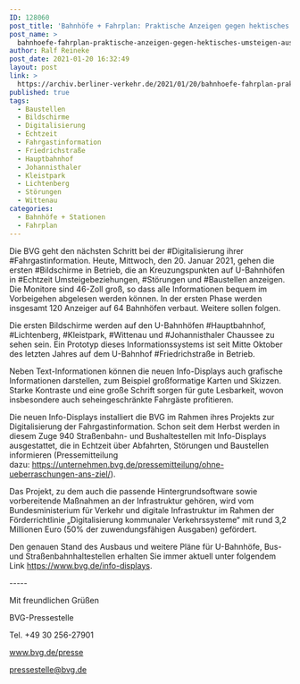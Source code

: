 ```yaml
---
ID: 128060
post_title: 'Bahnhöfe + Fahrplan: Praktische Anzeigen gegen hektisches Umsteigen, aus BVG'
post_name: >
  bahnhoefe-fahrplan-praktische-anzeigen-gegen-hektisches-umsteigen-aus-bvg
author: Ralf Reineke
post_date: 2021-01-20 16:32:49
layout: post
link: >
  https://archiv.berliner-verkehr.de/2021/01/20/bahnhoefe-fahrplan-praktische-anzeigen-gegen-hektisches-umsteigen-aus-bvg/
published: true
tags:
  - Baustellen
  - Bildschirme
  - Digitalisierung
  - Echtzeit
  - Fahrgastinformation
  - Friedrichstraße
  - Hauptbahnhof
  - Johannisthaler
  - Kleistpark
  - Lichtenberg
  - Störungen
  - Wittenau
categories:
  - Bahnhöfe + Stationen
  - Fahrplan
---
```

<p style="font-weight: 400;">Die BVG geht den nächsten Schritt bei der #Digitalisierung ihrer #Fahrgastinformation. Heute, Mittwoch, den 20. Januar 2021, gehen die ersten #Bildschirme in Betrieb, die an Kreuzungspunkten auf U-Bahnhöfen in #Echtzeit Umsteigebeziehungen, #Störungen und #Baustellen anzeigen. Die Monitore sind 46-Zoll groß, so dass alle Informationen bequem im Vorbeigehen abgelesen werden können. In der ersten Phase werden insgesamt 120 Anzeiger auf 64 Bahnhöfen verbaut. Weitere sollen folgen.</p>
<p style="font-weight: 400;">Die ersten Bildschirme werden auf den U-Bahnhöfen #Hauptbahnhof, #Lichtenberg, #Kleistpark, #Wittenau und #Johannisthaler Chaussee zu sehen sein. Ein Prototyp dieses Informationssystems ist seit Mitte Oktober des letzten Jahres auf dem U-Bahnhof #Friedrichstraße in Betrieb.</p>
<p style="font-weight: 400;">Neben Text-Informationen können die neuen Info-Displays auch grafische Informationen darstellen, zum Beispiel großformatige Karten und Skizzen. Starke Kontraste und eine große Schrift sorgen für gute Lesbarkeit, wovon insbesondere auch seheingeschränkte Fahrgäste profitieren.</p>
<p style="font-weight: 400;">Die neuen Info-Displays installiert die BVG im Rahmen ihres Projekts zur Digitalisierung der Fahrgastinformation. Schon seit dem Herbst werden in diesem Zuge 940 Straßenbahn- und Bushaltestellen mit Info-Displays ausgestattet, die in Echtzeit über Abfahrten, Störungen und Baustellen informieren (Pressemitteilung dazu: <a href="https://unternehmen.bvg.de/pressemitteilung/ohne-ueberraschungen-ans-ziel/" data-saferedirecturl="https://www.google.com/url?q=https://unternehmen.bvg.de/pressemitteilung/ohne-ueberraschungen-ans-ziel/&amp;source=gmail&amp;ust=1611304394830000&amp;usg=AFQjCNHaqiuaSOCpA_SDBK8ieuQZlz6Tng">https://unternehmen.bvg.de/pressemitteilung/ohne-ueberraschungen-ans-ziel/</a>).</p>
<p style="font-weight: 400;">Das Projekt, zu dem auch die passende Hintergrundsoftware sowie vorbereitende Maßnahmen an der Infrastruktur gehören, wird vom Bundesministerium für Verkehr und digitale Infrastruktur im Rahmen der Förderrichtlinie „Digitalisierung kommunaler Verkehrssysteme“ mit rund 3,2 Millionen Euro (50% der zuwendungsfähigen Ausgaben) gefördert.</p>
<p style="font-weight: 400;">Den genauen Stand des Ausbaus und weitere Pläne für U-Bahnhöfe, Bus- und Straßenbahnhaltestellen erhalten Sie immer aktuell unter folgendem Link <a href="https://www.bvg.de/info-displays" data-saferedirecturl="https://www.google.com/url?q=https://www.bvg.de/info-displays&amp;source=gmail&amp;ust=1611304394830000&amp;usg=AFQjCNEnGt0GDrHAkF05C3ifKhM6ZIE9sA">https://www.bvg.de/info-displays</a>.</p>
<p style="font-weight: 400;">-----</p>
<p style="font-weight: 400;">Mit freundlichen Grüßen</p>
<p style="font-weight: 400;">BVG-Pressestelle</p>
<p style="font-weight: 400;">Tel. +49 30 256-27901</p>
<p style="font-weight: 400;"><a href="http://www.bvg.de/presse" data-saferedirecturl="https://www.google.com/url?q=http://www.bvg.de/presse&amp;source=gmail&amp;ust=1611304394830000&amp;usg=AFQjCNESDqOydE88KKpo2XJoFZ-cWa7Uxw">www.bvg.de/presse</a></p>
<p style="font-weight: 400;"><a href="mailto:pressestelle@bvg.de">pressestelle@bvg.de</a></p>
